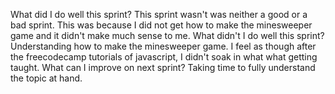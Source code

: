 What did I do well this sprint?
This sprint wasn't was neither a good or a bad sprint. This was because I did not get how to make the minesweeper game and it didn't make much sense to me.
 What didn't I do well this sprint?
Understanding how to make the minesweeper game. I feel as though after the freecodecamp tutorials of javascript, I didn't soak in what what getting taught.
 What can I improve on next sprint?
 Taking time to fully understand the topic at hand.
